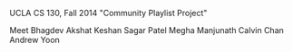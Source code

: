 UCLA CS 130, Fall 2014
"Community Playlist Project"

Meet Bhagdev
Akshat Keshan
Sagar Patel
Megha Manjunath
Calvin Chan
Andrew Yoon
